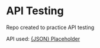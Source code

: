 # API Testing

Repo created to practice API testing

API used: [{JSON} Placeholder](https://jsonplaceholder.typicode.com/)
